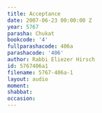 ```yaml
---
title: Acceptance
date: 2007-06-23 00:00:00 Z
year: 5767
parasha: Chukat
bookcode: '4'
fullparashacode: 406a
parashacode: '406'
author: Rabbi Eliezer Hirsch
id: 5767406a1
filename: 5767-406a-1
layout: audio
moment: 
shabbat: 
occasion: 
---
```


